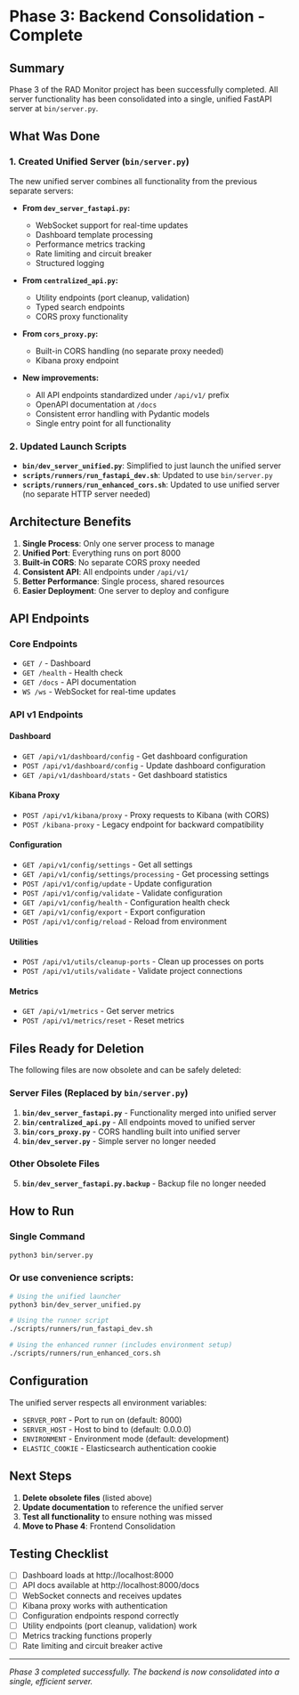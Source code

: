# Phase 3: Backend Consolidation - Complete

## Summary

Phase 3 of the RAD Monitor project has been successfully completed. All server functionality has been consolidated into a single, unified FastAPI server at `bin/server.py`.

## What Was Done

### 1. Created Unified Server (`bin/server.py`)

The new unified server combines all functionality from the previous separate servers:

- **From `dev_server_fastapi.py`:**
  - WebSocket support for real-time updates
  - Dashboard template processing
  - Performance metrics tracking
  - Rate limiting and circuit breaker
  - Structured logging

- **From `centralized_api.py`:**
  - Utility endpoints (port cleanup, validation)
  - Typed search endpoints
  - CORS proxy functionality

- **From `cors_proxy.py`:**
  - Built-in CORS handling (no separate proxy needed)
  - Kibana proxy endpoint

- **New improvements:**
  - All API endpoints standardized under `/api/v1/` prefix
  - OpenAPI documentation at `/docs`
  - Consistent error handling with Pydantic models
  - Single entry point for all functionality

### 2. Updated Launch Scripts

- **`bin/dev_server_unified.py`**: Simplified to just launch the unified server
- **`scripts/runners/run_fastapi_dev.sh`**: Updated to use `bin/server.py`
- **`scripts/runners/run_enhanced_cors.sh`**: Updated to use unified server (no separate HTTP server needed)

## Architecture Benefits

1. **Single Process**: Only one server process to manage
2. **Unified Port**: Everything runs on port 8000
3. **Built-in CORS**: No separate CORS proxy needed
4. **Consistent API**: All endpoints under `/api/v1/`
5. **Better Performance**: Single process, shared resources
6. **Easier Deployment**: One server to deploy and configure

## API Endpoints

### Core Endpoints
- `GET /` - Dashboard
- `GET /health` - Health check
- `GET /docs` - API documentation
- `WS /ws` - WebSocket for real-time updates

### API v1 Endpoints

#### Dashboard
- `GET /api/v1/dashboard/config` - Get dashboard configuration
- `POST /api/v1/dashboard/config` - Update dashboard configuration
- `GET /api/v1/dashboard/stats` - Get dashboard statistics

#### Kibana Proxy
- `POST /api/v1/kibana/proxy` - Proxy requests to Kibana (with CORS)
- `POST /kibana-proxy` - Legacy endpoint for backward compatibility

#### Configuration
- `GET /api/v1/config/settings` - Get all settings
- `GET /api/v1/config/settings/processing` - Get processing settings
- `POST /api/v1/config/update` - Update configuration
- `POST /api/v1/config/validate` - Validate configuration
- `GET /api/v1/config/health` - Configuration health check
- `GET /api/v1/config/export` - Export configuration
- `POST /api/v1/config/reload` - Reload from environment

#### Utilities
- `POST /api/v1/utils/cleanup-ports` - Clean up processes on ports
- `POST /api/v1/utils/validate` - Validate project connections

#### Metrics
- `GET /api/v1/metrics` - Get server metrics
- `POST /api/v1/metrics/reset` - Reset metrics

## Files Ready for Deletion

The following files are now obsolete and can be safely deleted:

### Server Files (Replaced by `bin/server.py`)
1. **`bin/dev_server_fastapi.py`** - Functionality merged into unified server
2. **`bin/centralized_api.py`** - All endpoints moved to unified server
3. **`bin/cors_proxy.py`** - CORS handling built into unified server
4. **`bin/dev_server.py`** - Simple server no longer needed

### Other Obsolete Files
5. **`bin/dev_server_fastapi.py.backup`** - Backup file no longer needed

## How to Run

### Single Command
```bash
python3 bin/server.py
```

### Or use convenience scripts:
```bash
# Using the unified launcher
python3 bin/dev_server_unified.py

# Using the runner script
./scripts/runners/run_fastapi_dev.sh

# Using the enhanced runner (includes environment setup)
./scripts/runners/run_enhanced_cors.sh
```

## Configuration

The unified server respects all environment variables:
- `SERVER_PORT` - Port to run on (default: 8000)
- `SERVER_HOST` - Host to bind to (default: 0.0.0.0)
- `ENVIRONMENT` - Environment mode (default: development)
- `ELASTIC_COOKIE` - Elasticsearch authentication cookie

## Next Steps

1. **Delete obsolete files** (listed above)
2. **Update documentation** to reference the unified server
3. **Test all functionality** to ensure nothing was missed
4. **Move to Phase 4**: Frontend Consolidation

## Testing Checklist

- [ ] Dashboard loads at http://localhost:8000
- [ ] API docs available at http://localhost:8000/docs
- [ ] WebSocket connects and receives updates
- [ ] Kibana proxy works with authentication
- [ ] Configuration endpoints respond correctly
- [ ] Utility endpoints (port cleanup, validation) work
- [ ] Metrics tracking functions properly
- [ ] Rate limiting and circuit breaker active

---

*Phase 3 completed successfully. The backend is now consolidated into a single, efficient server.* 